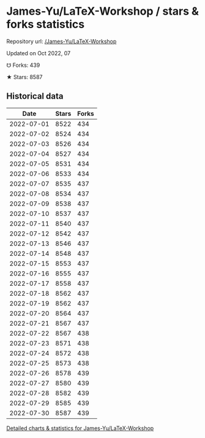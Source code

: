 # James-Yu/LaTeX-Workshop / stars & forks statistics

Repository url: [/James-Yu/LaTeX-Workshop](https://github.com/James-Yu/LaTeX-Workshop)

Updated on Oct 2022, 07

☋ Forks: 439

★ Stars: 8587

## Historical data
| Date | Stars | Forks |
|------|-------|-------|
| 2022-07-01 | 8522 | 434 | 
| 2022-07-02 | 8524 | 434 | 
| 2022-07-03 | 8526 | 434 | 
| 2022-07-04 | 8527 | 434 | 
| 2022-07-05 | 8531 | 434 | 
| 2022-07-06 | 8533 | 434 | 
| 2022-07-07 | 8535 | 437 | 
| 2022-07-08 | 8534 | 437 | 
| 2022-07-09 | 8538 | 437 | 
| 2022-07-10 | 8537 | 437 | 
| 2022-07-11 | 8540 | 437 | 
| 2022-07-12 | 8542 | 437 | 
| 2022-07-13 | 8546 | 437 | 
| 2022-07-14 | 8548 | 437 | 
| 2022-07-15 | 8553 | 437 | 
| 2022-07-16 | 8555 | 437 | 
| 2022-07-17 | 8558 | 437 | 
| 2022-07-18 | 8562 | 437 | 
| 2022-07-19 | 8562 | 437 | 
| 2022-07-20 | 8564 | 437 | 
| 2022-07-21 | 8567 | 437 | 
| 2022-07-22 | 8567 | 438 | 
| 2022-07-23 | 8571 | 438 | 
| 2022-07-24 | 8572 | 438 | 
| 2022-07-25 | 8573 | 438 | 
| 2022-07-26 | 8578 | 439 | 
| 2022-07-27 | 8580 | 439 | 
| 2022-07-28 | 8582 | 439 | 
| 2022-07-29 | 8585 | 439 | 
| 2022-07-30 | 8587 | 439 | 


[Detailed charts & statistics for James-Yu/LaTeX-Workshop](https://reviewgithub.com/rep/James-Yu/LaTeX-Workshop)
